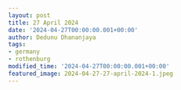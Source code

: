 ```yaml
---
layout: post
title: 27 April 2024
date: '2024-04-27T00:00:00.001+00:00'
author: Dedunu Dhananjaya
tags:
- germany
- rothenburg
modified_time: '2024-04-27T00:00:00.001+00:00'
featured_image: 2024-04-27-27-april-2024-1.jpeg
---
```

